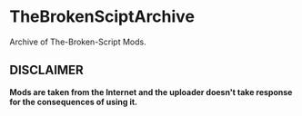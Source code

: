 # TheBrokenSciptArchive
Archive of The-Broken-Script Mods. 

## DISCLAIMER

**Mods are taken from the Internet and the uploader doesn't take response for the consequences of using it.**
